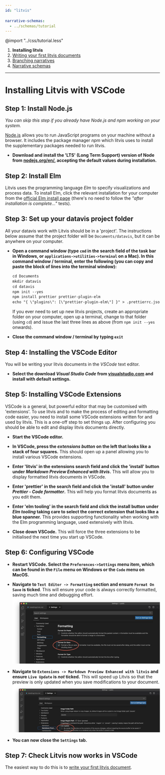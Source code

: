 ```yaml
---
id: "litvis"

narrative-schemas:
  - ../schemas/tutorial
---
```


@import "../css/tutorial.less"

1.  **Installing litvis**
1.  [Writing your first litvis documents](intro1.md)
1.  [Branching narratives](intro2.md)
1.  [Narrative schemas](intro3.md)

---

# Installing Litvis with VSCode

## Step 1: Install Node.js

_You can skip this step if you already have Node.js and npm working on your system._

[Node.js](https://nodejs.org/en/) allows you to run JavaScript programs on your machine without a browser. It includes the package manager _npm_ which litvis uses to install the supplementary packages needed to run litvis.

- **Download and install the 'LTS' (Long Term Support) version of Node from [nodejs.org/en/](https://nodejs.org/en/), accepting the default values during installation.**

## Step 2: Install Elm

Litvis uses the programming language _Elm_ to specify visualizations and process data. To install Elm, click the relevant installation for your computer from the [official Elm install page](https://guide.elm-lang.org/install/elm.html) (there's no need to follow the _"after installation is complete..."_ tests).

## Step 3: Set up your datavis project folder

All your datavis work with Litvis should be in a 'project'. The instructions below assume that the project folder will be `Documents/datavis`, but it can be anywhere on your computer.

- **Open a command window (type `cmd` in the search field of the task bar in Windows, or `applications->utilities->terminal` on a Mac). In this command window / terminal, enter the following (you can copy and paste the block of lines into the terminal window):**

  ```txt
  cd Documents
  mkdir datavis
  cd datavis
  npm init --yes
  npm install prettier prettier-plugin-elm
  echo "{ \"plugins\": [\"prettier-plugin-elm\"] }" > .prettierrc.json
  ```

  If you ever need to set up new litvis projects, create an appropriate folder on your computer, open up a terminal, change to that folder (using `cd`) and issue the last three lines as above (from `npm init --yes` onwards).

- **Close the command window / terminal by typing `exit`**

## Step 4: Installing the VSCode Editor

You will be writing your litvis documents in the _VSCode_ text editor.

- **Select the download _Visual Studio Code_ from [visualstudio.com](https://code.visualstudio.com) and install with default settings.**

## Step 5: Installing VSCode Extensions

VSCode is a general, but powerful editor that may be customised with 'extensions'. To use litvis and to make the process of editing and formatting code easier, you need to install some VSCode extensions written for and used by litvis. This is a one-off step to set things up. After configuring you should be able to edit and display litvis documents directly.

- **Start the VSCode editor.**
- **In VSCode, press the _extensions button_ on the left that looks like a stack of four squares.** This should open up a panel allowing you to install various VSCode extensions.
- **Enter 'litvis' in the extensions search field and click the 'install' button under _Markdown Preview Enhanced with litvis_.** This will allow you to display formatted litvis documents in VSCode.
- **Enter 'prettier' in the search field and click the 'install' button under _Prettier - Code formatter_.** This will help you format litvis documents as you edit them.
- **Enter 'elm tooling' in the search field and click the install button under _Elm tooling_ taking care to select the correct extension that looks like a blue spanner.** This provides supporting functionality when working with the Elm programming language, used extensively with litvis.

- **Close down VSCode.** This will force the three extensions to be initialised the next time you start up VSCode.

## Step 6: Configuring VSCode

- **Restart VSCode. Select the `Preferences->Settings` menu item, which can be found in the `File` menu on Windows or the `Code` menu on MacOS.**

- **Navigate to `Text Editor -> Formatting` section and ensure `Format On Save` is ticked**. This will ensure your code is always correctly formatted, saving much time and debugging effort.
  ![VSCode settings](images/vsCodeSettings1.jpg)

- **Navigate to `Extensions -> Markdown Preview Enhanced with litvis` and ensure `Live Update` is _not_ ticked.** This will speed up Litvis so that the preview is only updated when you save modifications to your document.
  ![VSCode settings](images/vsCodeSettings2.jpg)

- **You can now close the `Settings` tab.**

## Step 7: Check Litvis now works in VSCode

The easiest way to do this is to [write your first litvis document](intro1.md).
